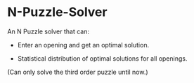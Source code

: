 # N-Puzzle-Solver
An N Puzzle solver that can:

- Enter an opening and get an optimal solution.

- Statistical distribution of optimal solutions for all openings.

(Can only solve the third order puzzle until now.)
